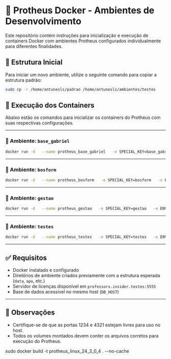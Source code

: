 
# 🐳 Protheus Docker - Ambientes de Desenvolvimento

Este repositório contém instruções para inicialização e execução de containers Docker com ambientes Protheus configurados individualmente para diferentes finalidades.

## 📁 Estrutura Inicial

Para iniciar um novo ambiente, utilize o seguinte comando para copiar a estrutura padrão:

```bash
sudo cp -r /home/antunesls/padrao /home/antunesls/ambientes/testes
```

## 🚀 Execução dos Containers

Abaixo estão os comandos para inicializar os containers do Protheus com suas respectivas configurações.

---

### 🔹 Ambiente: `base_gabriel`

```bash
docker run -d   --name protheus_base_gabriel   -e SPECIAL_KEY=base_gabriel   -e ENV_APP=TOTVS   -e NAME_APP=base_gabriel   -e DB_HOST=professorx.insider.testes   -e DB_ALIAS=base_gabriel   -e LICENSE_SERVER=professorx.insider.testes   -e LICENSE_PORT=5555   -v /home/antunesls/ambientes/base_gabriel/data:/totvs/protheus_data   -v /home/antunesls/ambientes/base_gabriel/apo:/totvs/protheus/apo   -p 9091:1234   -p 9092:4321   protheus_linux_24_3_0_4
```

---

### 🔹 Ambiente: `bosform`

```bash
docker run -d   --name protheus_bosform   -e SPECIAL_KEY=bosform   -e ENV_APP=TOTVS   -e NAME_APP=bosform   -e DB_HOST=professorx.insider.testes   -e DB_ALIAS=bosform   -e LICENSE_SERVER=professorx.insider.testes   -e LICENSE_PORT=5555   -v /home/antunesls/ambientes/bosform/data:/totvs/protheus_data   -v /home/antunesls/ambientes/bosform/apo:/totvs/protheus/apo   -p 9191:1234   -p 9192:4321   protheus_linux_24_3_0_4
```

---

### 🔹 Ambiente: `gestao`

```bash
docker run -d   --name protheus_gestao   -e SPECIAL_KEY=gestao   -e ENV_APP=TOTVS   -e NAME_APP=gestao   -e DB_HOST=professorx.insider.testes   -e DB_ALIAS=gestao   -e LICENSE_SERVER=professorx.insider.testes   -e LICENSE_PORT=5555   -v /home/antunesls/ambientes/gestao/data:/totvs/protheus_data   -v /home/antunesls/ambientes/gestao/apo:/totvs/protheus/apo   -p 9291:1234   -p 9292:4321   protheus_linux_24_3_0_4
```

---

### 🔹 Ambiente: `testes`

```bash
docker run -d   --name protheus_testes   -e SPECIAL_KEY=testes   -e ENV_APP=TOTVS   -e NAME_APP=testes   -e DB_HOST=professorx.insider.testes   -e DB_ALIAS=testes   -e LICENSE_SERVER=professorx.insider.testes   -e LICENSE_PORT=5555   -v /home/antunesls/ambientes/testes/data:/totvs/protheus_data   -v /home/antunesls/ambientes/testes/apo:/totvs/protheus/apo   -p 9391:1234   -p 9392:4321   protheus_linux_24_3_0_4
```

---

## ✅ Requisitos

- Docker instalado e configurado
- Diretórios de ambiente criados previamente com a estrutura esperada (`data`, `apo`, etc.)
- Servidor de licenças disponível em `professorx.insider.testes:5555`
- Base de dados acessível no mesmo host (`DB_HOST`)

---

## 📌 Observações

- Certifique-se de que as portas 1234 e 4321 estejam livres para uso no host.
- Todos os volumes montados devem conter os arquivos corretos para execução do Protheus.


sudo docker build -t protheus_linux_24_3_0_4 . --no-cache
